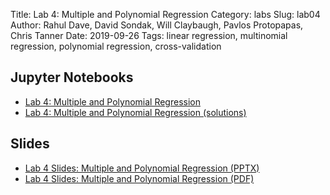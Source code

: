 Title: Lab 4: Multiple and Polynomial Regression
Category: labs
Slug: lab04
Author: Rahul Dave, David Sondak, Will Claybaugh, Pavlos Protopapas, Chris Tanner
Date: 2019-09-26
Tags: linear regression, multinomial regression, polynomial regression, cross-validation

## Jupyter Notebooks
- [Lab 4: Multiple and Polynomial Regression]({static}notebook/cs109a_lab4_regression.ipynb)
- [Lab 4: Multiple and Polynomial Regression (solutions)]({static}notebook/cs109a_lab4_regression_solutions.ipynb)

## Slides
- [Lab 4 Slides: Multiple and Polynomial Regression (PPTX)]({attach}presentation/lab04_data_splits.pptx)
- [Lab 4 Slides: Multiple and Polynomial Regression (PDF)]({attach}presentation/lab04_data_splits.pdf)
